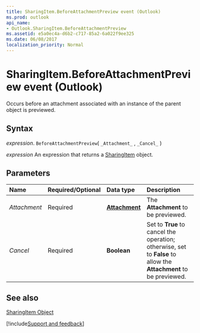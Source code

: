 ```yaml
---
title: SharingItem.BeforeAttachmentPreview event (Outlook)
ms.prod: outlook
api_name:
- Outlook.SharingItem.BeforeAttachmentPreview
ms.assetid: e5a0ec4a-d6b2-c717-85a2-6a022f9ee325
ms.date: 06/08/2017
localization_priority: Normal
---
```



# SharingItem.BeforeAttachmentPreview event (Outlook)

Occurs before an attachment associated with an instance of the parent object is previewed.


## Syntax

_expression_. `BeforeAttachmentPreview`( `_Attachment_` , `_Cancel_` )

 _expression_ An expression that returns a [SharingItem](Outlook.SharingItem.md) object.


## Parameters



|Name|Required/Optional|Data type|Description|
|:-----|:-----|:-----|:-----|
| _Attachment_|Required| **[Attachment](Outlook.Attachment.md)**|The  **Attachment** to be previewed.|
| _Cancel_|Required| **Boolean**|Set to  **True** to cancel the operation; otherwise, set to **False** to allow the **Attachment** to be previewed.|

## See also


[SharingItem Object](Outlook.SharingItem.md)

[!include[Support and feedback](~/includes/feedback-boilerplate.md)]